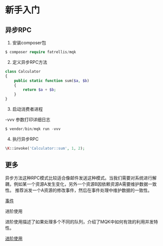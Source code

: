 新手入门
========

异步RPC
-------

1. 安装composer包

```php
$ composer require fatrellis/mqk
```

2. 定义异步RPC方法
```php
class Calculator
{
    public static function sum($a, $b)
    {
        return $a + $b;
    }
}
```

3. 启动消费者进程

-vvv 参数打印详细日志

```php
$ vendor/bin/mqk run -vvv
```

4. 执行异步RPC

```php
\K::invoke('Calculator::sum', 1, 2);
```

更多
----

异步方法这种RPC模式比较适合像邮件发送这种模式。当我们需要对系统进行解耦，例如某一个资源A发生变化，另外一个资源B因依赖资源A需要维护数据一致性。
推荐派发一个A资源的修改事件，然后在事件处理中维护数据的一致性。

[事件](event.md)

进阶使用

进阶使用描述了如果处理多个不同的队列，介绍了MQK中如何有效的利用并发特性。

[进阶使用](advanced_options.md)